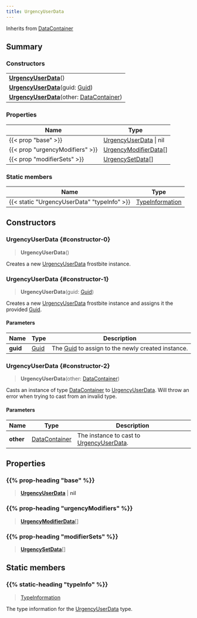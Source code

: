 ```yaml
---
title: UrgencyUserData
---
```


Inherits from 
[DataContainer](/vext/ref/shared/class/datacontainer)

## Summary
### Constructors
| |
| ----------- |
| **[UrgencyUserData](#constructor-0)**() |
| **[UrgencyUserData](#constructor-1)**(guid: [Guid](/vext/ref/shared/class/guid)) |
| **[UrgencyUserData](#constructor-2)**(other: [DataContainer](/vext/ref/shared/class/datacontainer)) |

### Properties
| Name | Type |
| ---- | ---- |
| {{< prop "base" >}} | [UrgencyUserData](/vext/ref/fb/urgencyuserdata) \| nil |
| {{< prop "urgencyModifiers" >}} | [UrgencyModifierData](/vext/ref/fb/urgencymodifierdata)[] |
| {{< prop "modifierSets" >}} | [UrgencySetData](/vext/ref/fb/urgencysetdata)[] |

### Static members
| Name | Type |
| ---- | ---- |
| {{< static "UrgencyUserData" "typeInfo" >}} | [TypeInformation](/vext/ref/shared/class/typeinformation) |

## Constructors
### UrgencyUserData {#constructor-0}
> **UrgencyUserData**()

Creates a new [UrgencyUserData](/vext/ref/fb/urgencyuserdata) frostbite instance.

### UrgencyUserData {#constructor-1}
> **UrgencyUserData**(guid: [Guid](/vext/ref/shared/class/guid))

Creates a new [UrgencyUserData](/vext/ref/fb/urgencyuserdata) frostbite instance and assigns it the provided [Guid](/vext/ref/shared/class/guid).

#### Parameters
| Name | Type | Description |
| ---- | ---- | ----------- |
| **guid** | [Guid](/vext/ref/shared/class/guid) | The [Guid](/vext/ref/shared/class/guid) to assign to the newly created instance. |

### UrgencyUserData {#constructor-2}
> **UrgencyUserData**(other: [DataContainer](/vext/ref/shared/class/datacontainer))

Casts an instance of type [DataContainer](/vext/ref/shared/class/datacontainer) to [UrgencyUserData](/vext/ref/fb/urgencyuserdata). Will throw an error when trying to cast from an invalid type.

#### Parameters
| Name | Type | Description |
| ---- | ---- | ----------- |
| **other** | [DataContainer](/vext/ref/shared/class/datacontainer) | The instance to cast to [UrgencyUserData](/vext/ref/fb/urgencyuserdata). |

## Properties
### {{% prop-heading "base" %}}
> **[UrgencyUserData](/vext/ref/fb/urgencyuserdata)** | **nil**

### {{% prop-heading "urgencyModifiers" %}}
> **[UrgencyModifierData](/vext/ref/fb/urgencymodifierdata)**[]

### {{% prop-heading "modifierSets" %}}
> **[UrgencySetData](/vext/ref/fb/urgencysetdata)**[]

## Static members
### {{% static-heading "typeInfo" %}}
> [TypeInformation](/vext/ref/shared/class/typeinformation)

The type information for the [UrgencyUserData](/vext/ref/fb/urgencyuserdata) type.

